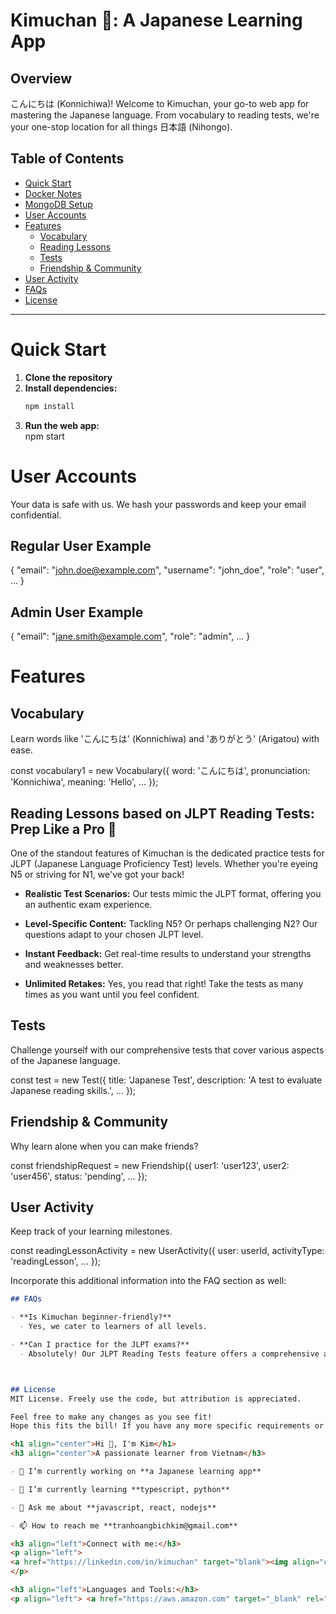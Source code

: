 # Kimuchan 🌸: A Japanese Learning App 

## Overview

こんにちは (Konnichiwa)! Welcome to Kimuchan, your go-to web app for mastering the Japanese language. From vocabulary to reading tests, we're your one-stop location for all things 日本語 (Nihongo).

## Table of Contents

- [Quick Start](#quick-start)
- [Docker Notes](#docker-notes)
- [MongoDB Setup](#mongodb-setup)
- [User Accounts](#user-accounts)
- [Features](#features)
  - [Vocabulary](#vocabulary)
  - [Reading Lessons](#reading-lessons)
  - [Tests](#tests)
  - [Friendship & Community](#friendship--community)
- [User Activity](#user-activity)
- [FAQs](#faqs)
- [License](#license)

---

# Quick Start

1. **Clone the repository**
2. **Install dependencies:**  
   ```bash
   npm install
3. **Run the web app:**  
npm start

# User Accounts
Your data is safe with us. We hash your passwords and keep your email confidential.

## Regular User Example

{
  "email": "john.doe@example.com",
  "username": "john_doe",
  "role": "user",
  ...
}
## Admin User Example
{
  "email": "jane.smith@example.com",
  "role": "admin",
  ...
}

# Features
## Vocabulary
Learn words like 'こんにちは' (Konnichiwa) and 'ありがとう' (Arigatou) with ease.

const vocabulary1 = new Vocabulary({
  word: 'こんにちは',
  pronunciation: 'Konnichiwa',
  meaning: 'Hello',
  ...
});

## Reading Lessons based on JLPT Reading Tests: Prep Like a Pro 🎯

One of the standout features of Kimuchan is the dedicated practice tests for JLPT (Japanese Language Proficiency Test) levels. Whether you're eyeing N5 or striving for N1, we've got your back!

- **Realistic Test Scenarios:** Our tests mimic the JLPT format, offering you an authentic exam experience.
  
- **Level-Specific Content:** Tackling N5? Or perhaps challenging N2? Our questions adapt to your chosen JLPT level.
  
- **Instant Feedback:** Get real-time results to understand your strengths and weaknesses better.

- **Unlimited Retakes:** Yes, you read that right! Take the tests as many times as you want until you feel confident.


## Tests
Challenge yourself with our comprehensive tests that cover various aspects of the Japanese language.

const test = new Test({
  title: 'Japanese Test',
  description: 'A test to evaluate Japanese reading skills.',
  ...
});

## Friendship & Community
Why learn alone when you can make friends?

const friendshipRequest = new Friendship({
  user1: 'user123',
  user2: 'user456',
  status: 'pending',
  ...
});

## User Activity
Keep track of your learning milestones.

const readingLessonActivity = new UserActivity({
  user: userId,
  activityType: 'readingLesson',
  ...
});


Incorporate this additional information into the FAQ section as well:

```markdown
## FAQs

- **Is Kimuchan beginner-friendly?**
  - Yes, we cater to learners of all levels.

- **Can I practice for the JLPT exams?**
  - Absolutely! Our JLPT Reading Tests feature offers a comprehensive and realistic practice environment to help you prepare effectively for your exams.



## License
MIT License. Freely use the code, but attribution is appreciated.

Feel free to make any changes as you see fit!
Hope this fits the bill! If you have any more specific requirements or questions, feel free to ask. Happy coding! 🌸👩‍💻👨‍💻

<h1 align="center">Hi 👋, I'm Kim</h1>
<h3 align="center">A passionate learner from Vietnam</h3>

- 🔭 I’m currently working on **a Japanese learning app**

- 🌱 I’m currently learning **typescript, python**

- 💬 Ask me about **javascript, react, nodejs**

- 📫 How to reach me **tranhoangbichkim@gmail.com**

<h3 align="left">Connect with me:</h3>
<p align="left">
<a href="https://linkedin.com/in/kimuchan" target="blank"><img align="center" src="https://raw.githubusercontent.com/rahuldkjain/github-profile-readme-generator/master/src/images/icons/Social/linked-in-alt.svg" alt="kimuchan" height="30" width="40" /></a>
</p>

<h3 align="left">Languages and Tools:</h3>
<p align="left"> <a href="https://aws.amazon.com" target="_blank" rel="noreferrer"> <img src="https://raw.githubusercontent.com/devicons/devicon/master/icons/amazonwebservices/amazonwebservices-original-wordmark.svg" alt="aws" width="40" height="40"/> </a> <a href="https://www.w3schools.com/css/" target="_blank" rel="noreferrer"> <img src="https://raw.githubusercontent.com/devicons/devicon/master/icons/css3/css3-original-wordmark.svg" alt="css3" width="40" height="40"/> </a> <a href="https://expressjs.com" target="_blank" rel="noreferrer"> <img src="https://raw.githubusercontent.com/devicons/devicon/master/icons/express/express-original-wordmark.svg" alt="express" width="40" height="40"/> </a> <a href="https://www.figma.com/" target="_blank" rel="noreferrer"> <img src="https://www.vectorlogo.zone/logos/figma/figma-icon.svg" alt="figma" width="40" height="40"/> </a> <a href="https://www.w3.org/html/" target="_blank" rel="noreferrer"> <img src="https://raw.githubusercontent.com/devicons/devicon/master/icons/html5/html5-original-wordmark.svg" alt="html5" width="40" height="40"/> </a> <a href="https://developer.mozilla.org/en-US/docs/Web/JavaScript" target="_blank" rel="noreferrer"> <img src="https://raw.githubusercontent.com/devicons/devicon/master/icons/javascript/javascript-original.svg" alt="javascript" width="40" height="40"/> </a> <a href="https://www.mongodb.com/" target="_blank" rel="noreferrer"> <img src="https://raw.githubusercontent.com/devicons/devicon/master/icons/mongodb/mongodb-original-wordmark.svg" alt="mongodb" width="40" height="40"/> </a> <a href="https://www.microsoft.com/en-us/sql-server" target="_blank" rel="noreferrer"> <img src="https://www.svgrepo.com/show/303229/microsoft-sql-server-logo.svg" alt="mssql" width="40" height="40"/> </a> <a href="https://nodejs.org" target="_blank" rel="noreferrer"> <img src="https://raw.githubusercontent.com/devicons/devicon/master/icons/nodejs/nodejs-original-wordmark.svg" alt="nodejs" width="40" height="40"/> </a> <a href="https://postman.com" target="_blank" rel="noreferrer"> <img src="https://www.vectorlogo.zone/logos/getpostman/getpostman-icon.svg" alt="postman" width="40" height="40"/> </a> <a href="https://reactjs.org/" target="_blank" rel="noreferrer"> <img src="https://raw.githubusercontent.com/devicons/devicon/master/icons/react/react-original-wordmark.svg" alt="react" width="40" height="40"/> </a> <a href="https://redux.js.org" target="_blank" rel="noreferrer"> <img src="https://raw.githubusercontent.com/devicons/devicon/master/icons/redux/redux-original.svg" alt="redux" width="40" height="40"/> </a> <a href="https://www.typescriptlang.org/" target="_blank" rel="noreferrer"> <img src="https://raw.githubusercontent.com/devicons/devicon/master/icons/typescript/typescript-original.svg" alt="typescript" width="40" height="40"/> </a> </p>

